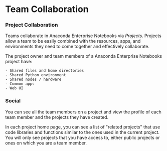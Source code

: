 # Team Collaboration

### Project Collaboration

Teams collaborate in Anaconda Enterprise Notebooks via _Projects_. Projects allow a team to be easily combined with the resources, apps, and environments they need to come together and effectively collaborate.

The project owner and team members of a Anaconda Enterprise Notebooks project have:

	- Shared files and home directories
	- Shared Python environment
	- Shared nodes / hardware
	- Common apps
	- Web UI

### Social

You can see all the team members on a project and view the profile of each team member and the projects they have created.

In each project home page, you can see a list of "related projects" that use code libraries and functions similar to the ones used in the current project.
You will only see projects that you have access to, either public projects or ones on which you are a team member.

